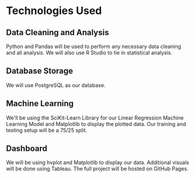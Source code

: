  # Technologies Used

 ## Data Cleaning and Analysis
Python and Pandas will be used to perform any necessary data cleaning and all analysis. We will also use R Studio to tie in statistical analysis.

 ## Database Storage
We will use PostgreSQL as our database.

 ## Machine Learning
We'll be using the SciKit-Learn Library for our Linear Regression Machine Learning Model and Matplotlib to display the plotted data. Our training and testing setup will be a 75/25 split.

 ## Dashboard
We will be using hvplot and Matplotlib to display our data. Additional visuals will be done using Tableau. The full project will be hosted on GitHub Pages.